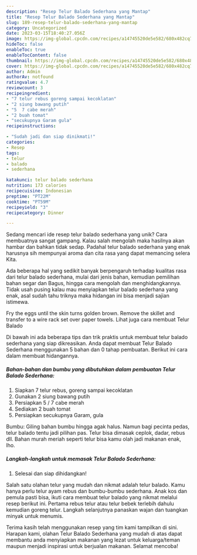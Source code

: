 ```yaml
---
description: "Resep Telur Balado Sederhana yang Mantap"
title: "Resep Telur Balado Sederhana yang Mantap"
slug: 189-resep-telur-balado-sederhana-yang-mantap
category: Uncategorized
date: 2023-03-15T18:40:27.056Z
image: https://img-global.cpcdn.com/recipes/a14745520de5e582/680x482cq70/telur-balado-sederhana-foto-resep-utama.jpg
hideToc: false
enableToc: true
enableTocContent: false
thumbnail: https://img-global.cpcdn.com/recipes/a14745520de5e582/680x482cq70/telur-balado-sederhana-foto-resep-utama.jpg
cover: https://img-global.cpcdn.com/recipes/a14745520de5e582/680x482cq70/telur-balado-sederhana-foto-resep-utama.jpg
author: Admin
authorAv: notfound
ratingvalue: 4.7
reviewcount: 3
recipeingredient:
- "7 telur rebus goreng sampai kecoklatan"
- "2 siung bawang putih"
- "5  7 cabe merah"
- "2 buah tomat"
- "secukupnya Garam gula"
recipeinstructions:

- "Sudah jadi dan siap dinikmati!"
categories:
- Resep
tags:
- telur
- balado
- sederhana

katakunci: telur balado sederhana 
nutrition: 173 calories
recipecuisine: Indonesian
preptime: "PT22M"
cooktime: "PT59M"
recipeyield: "3"
recipecategory: Dinner

---
```





Sedang mencari ide resep telur balado sederhana yang unik? Cara membuatnya sangat gampang. Kalau salah mengolah maka hasilnya akan hambar dan bahkan tidak sedap. Padahal telur balado sederhana yang enak harusnya sih mempunyai aroma dan cita rasa yang dapat memancing selera Kita.





Ada beberapa hal yang sedikit banyak berpengaruh terhadap kualitas rasa dari telur balado sederhana, mulai dari jenis bahan, kemudian pemilihan bahan segar dan Bagus, hingga cara mengolah dan menghidangkannya. Tidak usah pusing kalau mau menyiapkan telur balado sederhana yang enak,      asal sudah tahu triknya maka hidangan ini bisa menjadi sajian istimewa.














Fry the eggs until the skin turns golden brown. Remove the skillet and transfer to a wire rack set over paper towels. Lihat juga cara membuat Telur Balado






Di bawah ini ada beberapa tips dan trik praktis untuk membuat telur balado sederhana yang siap dikreasikan. Anda dapat membuat Telur Balado Sederhana menggunakan 5 bahan dan 0 tahap pembuatan. Berikut ini cara dalam membuat hidangannya.

<!--inarticleads1-->

##### Bahan-bahan dan bumbu yang dibutuhkan dalam pembuatan Telur Balado Sederhana:

1. Siapkan 7 telur rebus, goreng sampai kecoklatan
1. Gunakan 2 siung bawang putih
1. Persiapkan 5 / 7 cabe merah
1. Sediakan 2 buah tomat
1. Persiapkan secukupnya Garam, gula


Bumbu: Giling bahan bumbu hingga agak halus. Namun bagi pecinta pedas, telur balado tentu jadi pilihan pas. Telur bisa dimasak ceplok, dadar, rebus dll. Bahan murah meriah seperti telur bisa kamu olah jadi makanan enak, lho. 

<!--inarticleads2-->

##### Langkah-langkah untuk memasak Telur Balado Sederhana:


1. Selesai dan siap dihidangkan!

Salah satu olahan telur yang mudah dan nikmat adalah telur balado. Kamu hanya perlu telur ayam rebus dan bumbu-bumbu sederhana. Anak kos dan pemula pasti bisa, ikuti cara membuat telur balado yang nikmat melalui resep berikut ini. Pertama rebus telur atau telur bebek terlebih dahulu kemudian goreng telur. Langkah selanjutnya panaskan wajan dan tuangkan minyak untuk menumis. 

Terima kasih telah menggunakan resep yang tim kami tampilkan di sini. Harapan kami, olahan Telur Balado Sederhana yang mudah di atas dapat membantu anda menyiapkan makanan yang lezat untuk keluarga/teman maupun menjadi inspirasi untuk berjualan makanan. Selamat mencoba!
